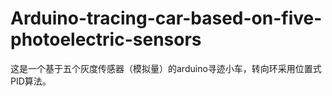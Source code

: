 # Arduino-tracing-car-based-on-five-photoelectric-sensors
这是一个基于五个灰度传感器（模拟量）的arduino寻迹小车，转向环采用位置式PID算法。
